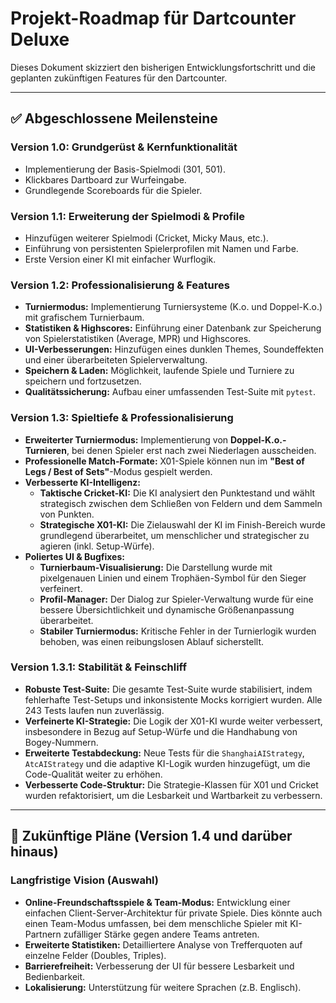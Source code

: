 # Projekt-Roadmap für Dartcounter Deluxe

Dieses Dokument skizziert den bisherigen Entwicklungsfortschritt und die geplanten zukünftigen Features für den Dartcounter.

---

## ✅ Abgeschlossene Meilensteine

### Version 1.0: Grundgerüst & Kernfunktionalität
- Implementierung der Basis-Spielmodi (301, 501).
- Klickbares Dartboard zur Wurfeingabe.
- Grundlegende Scoreboards für die Spieler.

### Version 1.1: Erweiterung der Spielmodi & Profile
- Hinzufügen weiterer Spielmodi (Cricket, Micky Maus, etc.).
- Einführung von persistenten Spielerprofilen mit Namen und Farbe.
- Erste Version einer KI mit einfacher Wurflogik.

### Version 1.2: Professionalisierung & Features
- **Turniermodus:** Implementierung Turniersysteme (K.o. und Doppel-K.o.) mit grafischem Turnierbaum.
- **Statistiken & Highscores:** Einführung einer Datenbank zur Speicherung von Spielerstatistiken (Average, MPR) und Highscores.
- **UI-Verbesserungen:** Hinzufügen eines dunklen Themes, Soundeffekten und einer überarbeiteten Spielerverwaltung.
- **Speichern & Laden:** Möglichkeit, laufende Spiele und Turniere zu speichern und fortzusetzen.
- **Qualitätssicherung:** Aufbau einer umfassenden Test-Suite mit `pytest`.

### Version 1.3: Spieltiefe & Professionalisierung
- **Erweiterter Turniermodus:** Implementierung von **Doppel-K.o.-Turnieren**, bei denen Spieler erst nach zwei Niederlagen ausscheiden.
- **Professionelle Match-Formate:** X01-Spiele können nun im **"Best of Legs / Best of Sets"**-Modus gespielt werden.
- **Verbesserte KI-Intelligenz:**
    - **Taktische Cricket-KI:** Die KI analysiert den Punktestand und wählt strategisch zwischen dem Schließen von Feldern und dem Sammeln von Punkten.
    - **Strategische X01-KI:** Die Zielauswahl der KI im Finish-Bereich wurde grundlegend überarbeitet, um menschlicher und strategischer zu agieren (inkl. Setup-Würfe).
- **Poliertes UI & Bugfixes:**
    - **Turnierbaum-Visualisierung:** Die Darstellung wurde mit pixelgenauen Linien und einem Trophäen-Symbol für den Sieger verfeinert.
    - **Profil-Manager:** Der Dialog zur Spieler-Verwaltung wurde für eine bessere Übersichtlichkeit und dynamische Größenanpassung überarbeitet.
    - **Stabiler Turniermodus:** Kritische Fehler in der Turnierlogik wurden behoben, was einen reibungslosen Ablauf sicherstellt.

### Version 1.3.1: Stabilität & Feinschliff
- **Robuste Test-Suite:** Die gesamte Test-Suite wurde stabilisiert, indem fehlerhafte Test-Setups und inkonsistente Mocks korrigiert wurden. Alle 243 Tests laufen nun zuverlässig.
- **Verfeinerte KI-Strategie:** Die Logik der X01-KI wurde weiter verbessert, insbesondere in Bezug auf Setup-Würfe und die Handhabung von Bogey-Nummern.
- **Erweiterte Testabdeckung:** Neue Tests für die `ShanghaiAIStrategy`, `AtcAIStrategy` und die adaptive KI-Logik wurden hinzugefügt, um die Code-Qualität weiter zu erhöhen.
- **Verbesserte Code-Struktur:** Die Strategie-Klassen für X01 und Cricket wurden refaktorisiert, um die Lesbarkeit und Wartbarkeit zu verbessern.

---

## 🚀 Zukünftige Pläne (Version 1.4 und darüber hinaus)

### Langfristige Vision (Auswahl)
- **Online-Freundschaftsspiele & Team-Modus:** Entwicklung einer einfachen Client-Server-Architektur für private Spiele. Dies könnte auch einen Team-Modus umfassen, bei dem menschliche Spieler mit KI-Partnern zufälliger Stärke gegen andere Teams antreten.
- **Erweiterte Statistiken:** Detailliertere Analyse von Trefferquoten auf einzelne Felder (Doubles, Triples).
- **Barrierefreiheit:** Verbesserung der UI für bessere Lesbarkeit und Bedienbarkeit.
- **Lokalisierung:** Unterstützung für weitere Sprachen (z.B. Englisch).